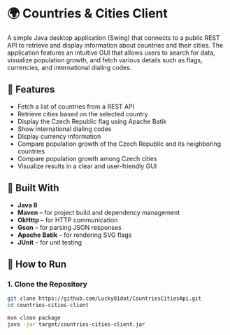 # 🌍 Countries & Cities Client

A simple Java desktop application (Swing) that connects to a public REST API to retrieve and display information about countries and their cities. The application features an intuitive GUI that allows users to search for data, visualize population growth, and fetch various details such as flags, currencies, and international dialing codes.

## 🔧 Features

- Fetch a list of countries from a REST API
- Retrieve cities based on the selected country
- Display the Czech Republic flag using Apache Batik
- Show international dialing codes
- Display currency information
- Compare population growth of the Czech Republic and its neighboring countries
- Compare population growth among Czech cities
- Visualize results in a clear and user-friendly GUI

## 🧱 Built With

- **Java 8**
- **Maven** – for project build and dependency management
- **OkHttp** – for HTTP communication
- **Gson** – for parsing JSON responses
- **Apache Batik** – for rendering SVG flags
- **JUnit** – for unit testing

## 🚀 How to Run

### 1. Clone the Repository

```bash
git clone https://github.com/Lucky01dot/CountriesCitiesApi.git
cd countries-cities-client

mvn clean package
java -jar target/countries-cities-client.jar
